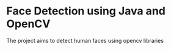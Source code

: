 # Face Detection using Java and OpenCV

The project aims to detect human faces using opencv libraries
